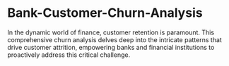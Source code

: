 # Bank-Customer-Churn-Analysis
In the dynamic world of finance, customer retention is paramount. This comprehensive churn analysis delves deep into the intricate patterns that drive customer attrition, empowering banks and financial institutions to proactively address this critical challenge.
